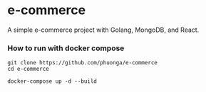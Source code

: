 # e-commerce
A simple e-commerce project with Golang, MongoDB, and React.

### How to run with docker compose
```
git clone https://github.com/phuonga/e-commerce
cd e-commerce

docker-compose up -d --build
```